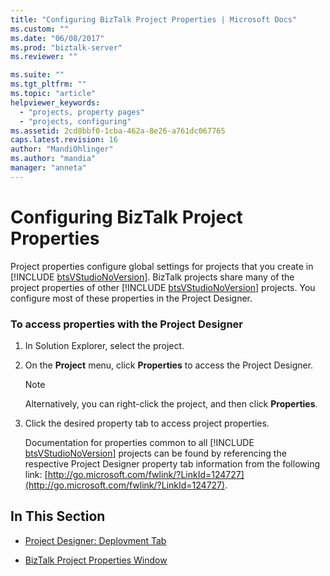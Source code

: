 ```yaml
---
title: "Configuring BizTalk Project Properties | Microsoft Docs"
ms.custom: ""
ms.date: "06/08/2017"
ms.prod: "biztalk-server"
ms.reviewer: ""

ms.suite: ""
ms.tgt_pltfrm: ""
ms.topic: "article"
helpviewer_keywords: 
  - "projects, property pages"
  - "projects, configuring"
ms.assetid: 2cd8bbf0-1cba-462a-8e26-a761dc067765
caps.latest.revision: 16
author: "MandiOhlinger"
ms.author: "mandia"
manager: "anneta"
---
```

# Configuring BizTalk Project Properties
Project properties configure global settings for projects that you create in [!INCLUDE [btsVStudioNoVersion](../includes/btsvstudionoversion-md.md)]. BizTalk projects share many of the project properties of other [!INCLUDE [btsVStudioNoVersion](../includes/btsvstudionoversion-md.md)] projects. You configure most of these properties in the Project Designer.  
  
### To access properties with the Project Designer  
  
1. In Solution Explorer, select the project.  
  
2. On the **Project** menu, click **Properties** to access the Project Designer.  
  
   > [!NOTE]
   >  Alternatively, you can right-click the project, and then click **Properties**.  
  
3. Click the desired property tab to access project properties.  
  
   Documentation for properties common to all [!INCLUDE [btsVStudioNoVersion](../includes/btsvstudionoversion-md.md)] projects can be found by referencing the respective Project Designer property tab information from the following link: [http://go.microsoft.com/fwlink/?LinkId=124727](http://go.microsoft.com/fwlink/?LinkId=124727).  
  
## In This Section  
  
-   [Project Designer: Deployment Tab](../core/project-designer-deployment-tab.md)  
  
-   [BizTalk Project Properties Window](../core/biztalk-project-properties-window.md)